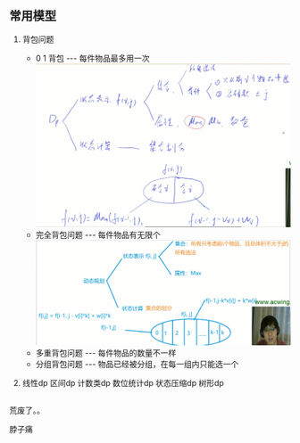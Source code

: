 ## 常用模型
1. 背包问题
    + 0 1 背包 --- 每件物品最多用一次
        ![](image/2020-11-08-10-25-10.png)
    + 完全背包问题 --- 每件物品有无限个
        ![](image/2020-11-12-19-25-39.png)
    + 多重背包问题 --- 每件物品的数量不一样
    + 分组背包问题 --- 物品已经被分组，在每一组内只能选一个

2. 线性dp 区间dp 计数类dp 数位统计dp 状态压缩dp 树形dp


## 



荒废了。。

脖子痛